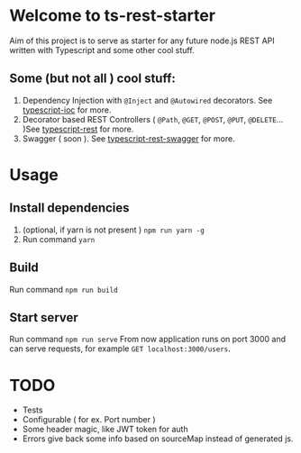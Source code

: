 # Welcome to ts-rest-starter

Aim of this project is to serve as starter for any future node.js REST API written with Typescript and some other cool stuff.

## Some (but not all ) cool stuff:
1. Dependency Injection with `@Inject` and `@Autowired` decorators. See [typescript-ioc](https://github.com/thiagobustamante/typescript-ioc) for more.
2. Decorator based REST Controllers ( `@Path`, `@GET`, `@POST`, `@PUT`, `@DELETE`... )See [typescript-rest](https://github.com/thiagobustamante/typescript-rest) for more.
3. Swagger ( soon ). See [typescript-rest-swagger](https://github.com/thiagobustamante/typescript-rest-swagger) for more.

# Usage

## Install dependencies
1. (optional, if yarn is not present ) `npm run yarn -g`
2. Run command `yarn`

## Build
Run command `npm run build`

## Start server
Run command `npm run serve`
From now application runs on port 3000 and can serve requests, for example `GET localhost:3000/users`.

# TODO
* Tests
* Configurable ( for ex. Port number )
* Some header magic, like JWT token for auth
* Errors give back some info based on sourceMap instead of generated js.
